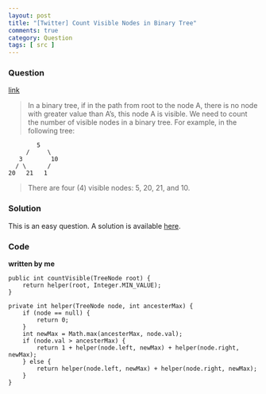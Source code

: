```yaml
---
layout: post
title: "[Twitter] Count Visible Nodes in Binary Tree"
comments: true
category: Question
tags: [ src ]
---
```


### Question 

[link](http://codesays.com/2014/solution-to-count-visible-nodes-in-binary-tree/)

>  In a binary tree, if in the path from root to the node A, there is no node with greater value than A’s, this node A is visible. We need to count the number of visible nodes in a binary tree. For example, in the following tree:

			5
		 /     \
	   3        10
	  / \      /
	20   21   1

> There are four (4) visible nodes: 5, 20, 21, and 10.

### Solution

This is an easy question. A solution is available [here](http://codesays.com/2014/solution-to-count-visible-nodes-in-binary-tree/). 

### Code

__written by me__

	public int countVisible(TreeNode root) {
		return helper(root, Integer.MIN_VALUE);
	}

	private int helper(TreeNode node, int ancesterMax) {
		if (node == null) {
			return 0;
		}
		int newMax = Math.max(ancesterMax, node.val);
		if (node.val > ancesterMax) {
			return 1 + helper(node.left, newMax) + helper(node.right, newMax);
		} else {
			return helper(node.left, newMax) + helper(node.right, newMax);
		}
	}
